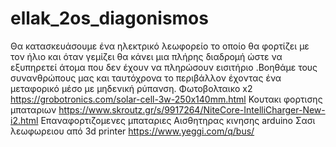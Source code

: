 # ellak_2os_diagonismos
Θα κατασκευάσουμε ένα ηλεκτρικό λεωφορείο το οποίο θα φορτίζει με τον ήλιο και όταν γεμίζει θα κάνει μια πλήρης διαδρομή ώστε να εξυπηρετεί άτομα που δεν έχουν να πληρώσουν εισιτήριο .Βοηθάμε τους συνανθρώπους μας και ταυτόχρονα το περιβάλλον έχοντας ένα μεταφορικό μέσο με μηδενική ρύπανση.
Φωτοβολταικο x2    https://grobotronics.com/solar-cell-3w-250x140mm.html
Κουτακι φορτισης μπαταριων https://www.skroutz.gr/s/9917264/NiteCore-IntelliCharger-New-i2.html
Επαναφορτιζομενες μπαταριες
Αισθητηρας κινησης arduino
Σασι λεωφωρειου από 3d printer  https://www.yeggi.com/q/bus/
